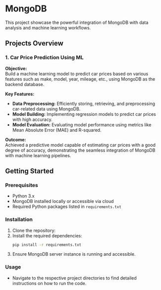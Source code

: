 # MongoDB 
This project showcase the powerful integration of MongoDB with data analysis and machine learning workflows.

## Projects Overview

### 1. Car Price Prediction Using ML
**Objective:**  
Build a machine learning model to predict car prices based on various features such as make, model, year, mileage, etc., using MongoDB as the backend database.

**Key Features:**
- **Data Preprocessing:** Efficiently storing, retrieving, and preprocessing car-related data using MongoDB.
- **Model Building:** Implementing regression models to predict car prices with high accuracy.
- **Model Evaluation:** Evaluating model performance using metrics like Mean Absolute Error (MAE) and R-squared.

**Outcome:**  
Achieved a predictive model capable of estimating car prices with a good degree of accuracy, demonstrating the seamless integration of MongoDB with machine learning pipelines.

## Getting Started

### Prerequisites
- Python 3.x
- MongoDB installed locally or accessible via cloud
- Required Python packages listed in `requirements.txt`

### Installation
1. Clone the repository:  
2. Install the required dependencies:
    ```bash
    pip install -r requirements.txt
    ```
3. Ensure MongoDB server instance is running and accessible.
### Usage
- Navigate to the respective project directories to find detailed instructions on how to run the code.



